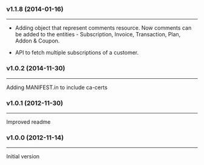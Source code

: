 ### v1.1.8  (2014-01-16)  
* * *    
* Adding object that represent comments resource. Now comments can be added to the entities - Subscription, Invoice, Transaction, Plan, Addon & Coupon. 

* API to fetch multiple subscriptions of a customer.

### v1.0.2  (2014-11-30)
* * *    
Adding MANIFEST.in to include ca-certs

### v1.0.1  (2012-11-30)
* * *    
Improved readme

### v1.0.0  (2012-11-14)
* * *    
Initial version
